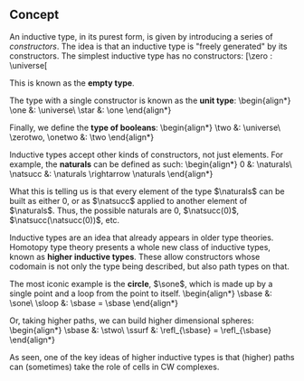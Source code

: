 ## Concept

An inductive type, in its purest form, is given by introducing a series of *constructors*. The idea is that an inductive type is "freely generated" by its constructors. The simplest inductive type has no constructors:
\[\zero : \universe\[

This is known as the **empty type**.

The type with a single constructor is known as the **unit type**:
\begin{align*}
\one &: \universe\\
\star &: \one
\end{align*}

Finally, we define the **type of booleans**:
\begin{align*}
\two &: \universe\\
\zerotwo, \onetwo &: \two
\end{align*}

Inductive types accept other kinds of constructors, not just elements. For example, the **naturals** can be defined as such:
\begin{align*}
0 &: \naturals\\
\natsucc &: \naturals \rightarrow \naturals
\end{align*}

What this is telling us is that every element of the type $\naturals$ can be built as either $0$, or as $\natsucc$ applied to another element of $\naturals$. Thus, the possible naturals are $0$, $\natsucc(0)$, $\natsucc(\natsucc(0))$, etc.

Inductive types are an idea that already appears in older type theories. Homotopy type theory presents a whole new class of inductive types, known as **higher inductive types**. These allow constructors whose codomain is not only the type being described, but also path types on that.

The most iconic example is the **circle**, $\sone$, which is made up by a single point and a loop from the point to itself.
\begin{align*}
\sbase &: \sone\\
\sloop &: \sbase = \sbase
\end{align*}

Or, taking higher paths, we can build higher dimensional spheres:
\begin{align*}
\sbase &: \stwo\\
\ssurf &: \refl_{\sbase} = \refl_{\sbase}
\end{align*}

As seen, one of the key ideas of higher inductive types is that (higher) paths can (sometimes) take the role of cells in CW complexes.
